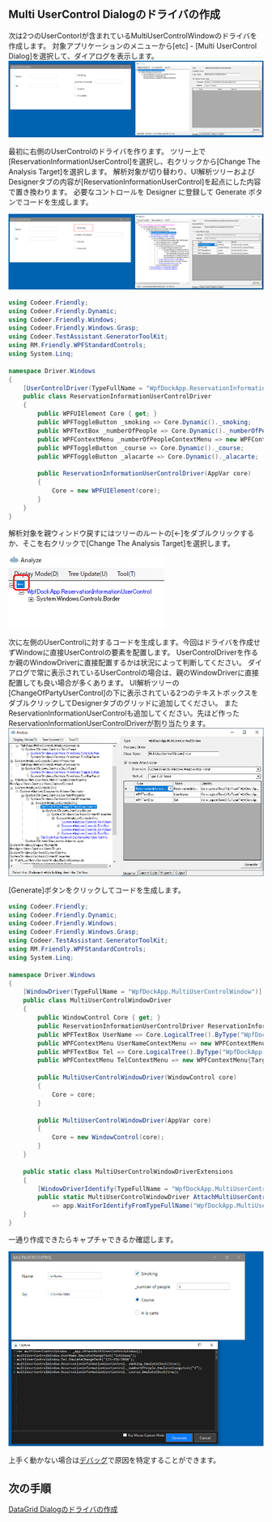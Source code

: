 ## Multi UserControl Dialogのドライバの作成

次は2つのUserContorlが含まれているMultiUserControlWindowのドライバを作成します。
対象アプリケーションのメニューから[etc] - [Multi UserControl Dialog]を選択して、ダイアログを表示します。
![UserControlDriver.Analyze.png](../Img/UserControlDriver.Analyze.png)

最初に右側のUserControlのドライバを作ります。
ツリー上で[ReservationInformationUserControl]を選択し、右クリックから[Change The Analysis Target]を選択します。
解析対象が切り替わり、UI解析ツリーおよびDesignerタブの内容が[ReservationInformationUserControl]を起点にした内容で置き換わります。
必要なコントロールを Designer に登録して Generate ボタンでコードを生成します。

![UserControlDriver.ChangeTheAnalysisTarget.png](../Img/UserControlDriver.ChangeTheAnalysisTarget.png)

```cs
using Codeer.Friendly;
using Codeer.Friendly.Dynamic;
using Codeer.Friendly.Windows;
using Codeer.Friendly.Windows.Grasp;
using Codeer.TestAssistant.GeneratorToolKit;
using RM.Friendly.WPFStandardControls;
using System.Linq;

namespace Driver.Windows
{
    [UserControlDriver(TypeFullName = "WpfDockApp.ReservationInformationUserControl")]
    public class ReservationInformationUserControlDriver
    {
        public WPFUIElement Core { get; }
        public WPFToggleButton _smoking => Core.Dynamic()._smoking; 
        public WPFTextBox _numberOfPeople => Core.Dynamic()._numberOfPeople; 
        public WPFContextMenu _numberOfPeopleContextMenu => new WPFContextMenu{Target = NumberOfPeople.AppVar};
        public WPFToggleButton _course => Core.Dynamic()._course; 
        public WPFToggleButton _alacarte => Core.Dynamic()._alacarte; 

        public ReservationInformationUserControlDriver(AppVar core)
        {
            Core = new WPFUIElement(core);
        }
    }
}
```
解析対象を親ウィンドウ戻すにはツリーのルートの[←]をダブルクリックするか、そこを右クリックで[Change The Analysis Target]を選択します。

![UserControlDriver.ReturnParent.png](../Img/UserControlDriver.ReturnParent.png)

次に左側のUserControlに対するコードを生成します。今回はドライバを作成せずWindowに直接UserControlの要素を配置します。
UserControlDriverを作るか親のWindowDriverに直接配置するかは状況によって判断してください。
ダイアログで常に表示されているUserControlの場合は、親のWindowDriverに直接配置しても良い場合が多くあります。
UI解析ツリーの[ChangeOfPartyUserControl]の下に表示されている2つのテキストボックスをダブルクリックしてDesignerタブのグリッドに追加してください。
またReservationInformationUserControlも追加してください。先ほど作ったReservationInformationUserControlDriverが割り当たります。
![UserControlDriver.Form.png](../Img/UserControlDriver.Form.png)

[Generate]ボタンをクリックしてコードを生成します。

```cs
using Codeer.Friendly;
using Codeer.Friendly.Dynamic;
using Codeer.Friendly.Windows;
using Codeer.Friendly.Windows.Grasp;
using Codeer.TestAssistant.GeneratorToolKit;
using RM.Friendly.WPFStandardControls;
using System.Linq;

namespace Driver.Windows
{
    [WindowDriver(TypeFullName = "WpfDockApp.MultiUserControlWindow")]
    public class MultiUserControlWindowDriver
    {
        public WindowControl Core { get; }
        public ReservationInformationUserControlDriver ReservationInformationUserControl => Core.LogicalTree().ByType("WpfDockApp.ReservationInformationUserControl").Single().Dynamic(); 
        public WPFTextBox UserName => Core.LogicalTree().ByType("WpfDockApp.ChargeOfPartyUserControl").Single().LogicalTree().ByBinding("UserName").Single().Dynamic(); 
        public WPFContextMenu UserNameContextMenu => new WPFContextMenu{Target = UserName.AppVar};
        public WPFTextBox Tel => Core.LogicalTree().ByType("WpfDockApp.ChargeOfPartyUserControl").Single().LogicalTree().ByBinding("Tel").Single().Dynamic(); 
        public WPFContextMenu TelContextMenu => new WPFContextMenu{Target = Tel.AppVar};

        public MultiUserControlWindowDriver(WindowControl core)
        {
            Core = core;
        }

        public MultiUserControlWindowDriver(AppVar core)
        {
            Core = new WindowControl(core);
        }
    }

    public static class MultiUserControlWindowDriverExtensions
    {
        [WindowDriverIdentify(TypeFullName = "WpfDockApp.MultiUserControlWindow")]
        public static MultiUserControlWindowDriver AttachMultiUserControlWindow(this WindowsAppFriend app)
            => app.WaitForIdentifyFromTypeFullName("WpfDockApp.MultiUserControlWindow").Dynamic();
    }
}
```

一通り作成できたらキャプチャできるか確認します。

![WindowDriver.Capture.MultiUserControl.png](../Img/WindowDriver.Capture.MultiUserControl.png)

上手く動かない場合は[デバッグ](../feature/CaptureAndExecute.md#デバッグ)で原因を特定することができます。

## 次の手順
[DataGrid Dialogのドライバの作成](WindowDriver4.md)